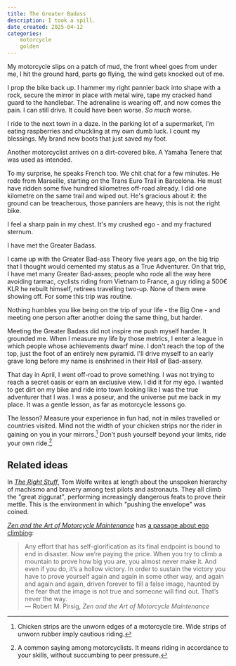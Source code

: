 ```yaml
---
title: The Greater Badass
description: I took a spill.
date_created: 2025-04-12
categories:
    motorcycle
    golden
---
```


My motorcycle slips on a patch of mud, the front wheel goes from under me, I hit the ground hard, parts go flying, the wind gets knocked out of me.

I prop the bike back up. I hammer my right pannier back into shape with a rock, secure the mirror in place with metal wire, tape my cracked hand guard to the handlebar. The adrenaline is wearing off, and now comes the pain. I can still drive. It could have been worse. *So much* worse.

I ride to the next town in a daze. In the parking lot of a supermarket, I'm eating raspberries and chuckling at my own dumb luck. I count my blessings. My brand new boots that just saved my foot.

Another motorcyclist arrives on a dirt-covered bike. A Yamaha Tenere that was used as intended.

To my surprise, he speaks French too. We chit chat for a few minutes. He rode from Marseille, starting on the Trans Euro Trail in Barcelona. He must have ridden some five hundred kilometres off-road already. I did one kilometre on the same trail and wiped out. He's gracious about it: the ground can be treacherous, those panniers are heavy, this is not the right bike.

I feel a sharp pain in my chest. It's my crushed ego - and my fractured sternum.

I have met the Greater Badass.

I came up with the Greater Bad-ass Theory five years ago, on the big trip that I thought would cemented my status as a True Adventurer. On that trip, I have met many Greater Bad-asses; people who rode all the way here avoiding tarmac, cyclists riding from Vietnam to France, a guy riding a 500€ KLR he rebuilt himself, retirees travelling two-up. None of them were showing off. For some this trip was routine.

Nothing humbles you like being on the trip of your life - the Big One - and meeting one person after another doing the same thing, but harder.

Meeting the Greater Badass did not inspire me push myself harder. It grounded me. When I measure my life by those metrics, I enter a league in which people whose achievements dwarf mine. I don't reach the top of the top, just the foot of an entirely new pyramid. I'll drive myself to an early grave long before my name is enshrined in their Hall of Bad-assery.

That day in April, I went off-road to prove something. I was not trying to reach a secret oasis or earn an exclusive view. I did it for my ego. I wanted to get dirt on my bike and ride into town looking like I was the true adventurer that I was. I was a poseur, and the universe put me back in my place. It was a gentle lesson, as far as motorcycle lessons go.

The lesson? Measure your experience in fun had, not in miles travelled or countries visited. Mind not the width of your chicken strips nor the rider in gaining on you in your mirrors.[^1] Don't push yourself beyond your limits, ride your own ride.[^2]

## Related ideas

In *[The Right Stuff](https://en.wikipedia.org/wiki/The_Right_Stuff_\(book\))*, Tom Wolfe writes at length about the unspoken hierarchy of machismo and bravery among test pilots and astronauts. They all climb the "great ziggurat", performing increasingly dangerous feats to prove their mettle. This is the environment in which "pushing the envelope" was coined.

*[Zen and the Art of Motorcycle Maintenance](https://en.wikipedia.org/wiki/Zen_and_the_Art_of_Motorcycle_Maintenance)* has [a passage about ego climbing](https://makingtheplay.com/2023/06/13/the-ego-climber-2/):

> Any effort that has self-glorification as its final endpoint is bound to end in disaster. Now we’re paying the price. When you try to climb a mountain to prove how big you are, you almost never make it. And even if you do, it’s a hollow victory. In order to sustain the victory you have to prove yourself again and again in some other way, and again and again and again, driven forever to fill a false image, haunted by the fear that the image is not true and someone will find out. That’s never the way.  
> — Robert M. Pirsig, *Zen and the Art of Motorcycle Maintenance*

[^1]: Chicken strips are the unworn edges of a motorcycle tire. Wide strips of unworn rubber imply cautious riding.
[^2]: A common saying among motorcyclists. It means riding in accordance to your skills, without succumbing to peer pressure.